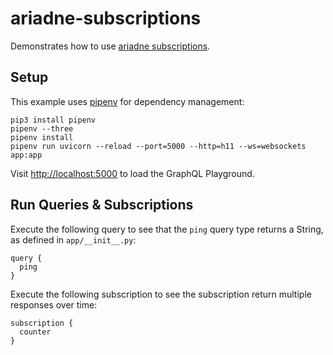 # ariadne-subscriptions

Demonstrates how to use [ariadne subscriptions](https://github.com/mirumee/ariadne/blob/master/docs/subscriptions.rst).

## Setup

This example uses [pipenv](https://pipenv.readthedocs.io/en/latest) for dependency management:

    pip3 install pipenv
    pipenv --three
    pipenv install
    pipenv run uvicorn --reload --port=5000 --http=h11 --ws=websockets app:app

Visit [http://localhost:5000](http://localhost:5000) to load the GraphQL Playground.

## Run Queries & Subscriptions

Execute the following query to see that the `ping` query type returns a String, as defined in `app/__init__.py`:

    query {
      ping
    }

Execute the following subscription to see the subscription return multiple responses over time:

    subscription {
      counter
    }
